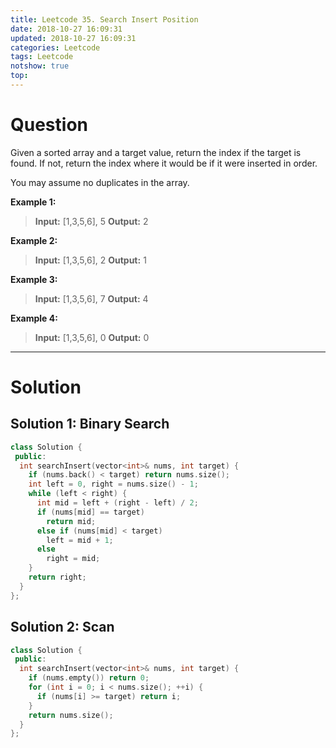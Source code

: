 ```yaml
---
title: Leetcode 35. Search Insert Position
date: 2018-10-27 16:09:31
updated: 2018-10-27 16:09:31
categories: Leetcode
tags: Leetcode
notshow: true
top:
---
```


# Question


Given a sorted array and a target value, return the index if the target is found. If not, return the index where it would be if it were inserted in order.

You may assume no duplicates in the array.

**Example 1:**

> **Input:** [1,3,5,6], 5
> **Output:** 2

**Example 2:**

> **Input:** [1,3,5,6], 2
> **Output:** 1

**Example 3:**

> **Input:** [1,3,5,6], 7
> **Output:** 4

**Example 4:**

> **Input:** [1,3,5,6], 0
> **Output:** 0

<!-- more -->

---------

# Solution

## Solution 1: Binary Search

```cpp
class Solution {
 public:
  int searchInsert(vector<int>& nums, int target) {
    if (nums.back() < target) return nums.size();
    int left = 0, right = nums.size() - 1;
    while (left < right) {
      int mid = left + (right - left) / 2;
      if (nums[mid] == target)
        return mid;
      else if (nums[mid] < target)
        left = mid + 1;
      else
        right = mid;
    }
    return right;
  }
};
```

## Solution 2: Scan

```cpp
class Solution {
 public:
  int searchInsert(vector<int>& nums, int target) {
    if (nums.empty()) return 0;
    for (int i = 0; i < nums.size(); ++i) {
      if (nums[i] >= target) return i;
    }
    return nums.size();
  }
};
```